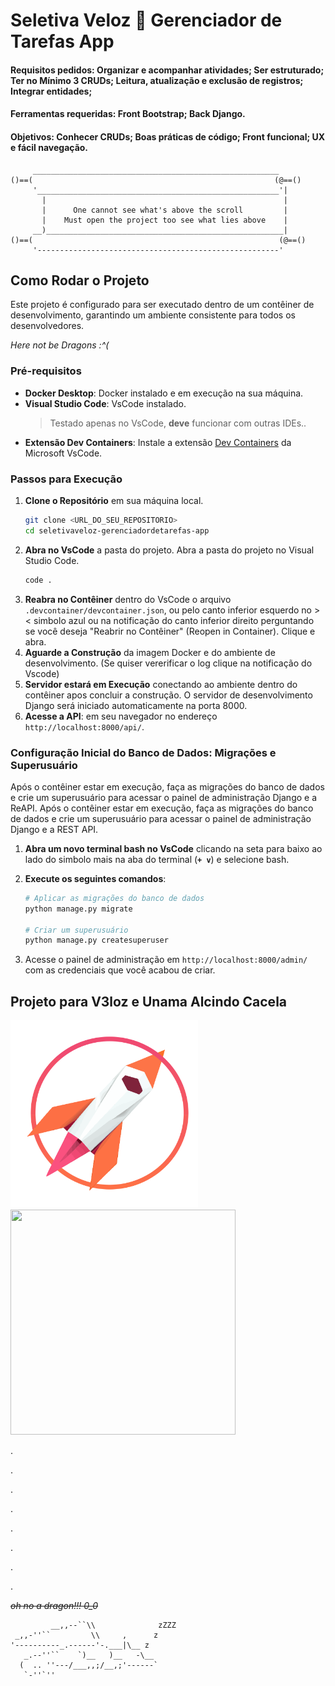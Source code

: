 # Seletiva Veloz 🚀 Gerenciador de Tarefas App

#### Requisitos pedidos: Organizar e acompanhar atividades; Ser estruturado; Ter no Mínimo 3 CRUDs; Leitura, atualização e exclusão de registros; Integrar entidades; 
#### Ferramentas requeridas: Front Bootstrap; Back Django. 
#### Objetivos: Conhecer CRUDs; Boas práticas de código; Front funcional; UX e fácil navegação.
 
[//]: # (
Tabela busines - view is intended just for devs
    Tarefas:
        -tempo até conclusao -> Tarefas
        -status conclusao -> Tarefas
        -status de prioridade -> Tarefas
        -responsaveis atribuidos -> Usuarios
    Projetos:
        -grupo de tarefas --> Tarefas
        -ligado a usuario --> Usuarios
        -
    Usuarios:
        - criar tarefas ---> Tarefas
        - gerenciar tarefas ---> Tarefas
        - criar projetos ---> Projetos
        - gerenciar projetos ---> Projetos
        - ligado a varios projetos ---> Usuarios
        -)
```
     _______________________________________________________
()==(                                                      (@==()
     '______________________________________________________'|
       |                                                     |
       |      One cannot see what's above the scroll         |
       |    Must open the project too see what lies above    |
     __)_____________________________________________________|
()==(                                                       (@==()
     '------------------------------------------------------'
```
## Como Rodar o Projeto

Este projeto é configurado para ser executado dentro de um contêiner de desenvolvimento, garantindo um ambiente consistente para todos os desenvolvedores.

_Here not be Dragons :^(_

### Pré-requisitos

-  **Docker Desktop**: Docker instalado e em execução na sua máquina.
-  **Visual Studio Code**: VsCode instalado.
     >Testado apenas no VsCode, **deve** funcionar com outras IDEs..
-  **Extensão Dev Containers**: Instale a extensão [Dev Containers](https://marketplace.visualstudio.com/items?itemName=ms-vscode-remote.remote-containers) da Microsoft VsCode.

### Passos para Execução

1.  **Clone o Repositório** em sua máquina local.
    ```bash
    git clone <URL_DO_SEU_REPOSITORIO>
    cd seletivaveloz-gerenciadordetarefas-app
    ```
2.  **Abra no VsCode** a pasta do projeto.
    Abra a pasta do projeto no Visual Studio Code.
    ```bash
    code .
    ```
3.  **Reabra no Contêiner** dentro do VsCode o arquivo `.devcontainer/devcontainer.json`, ou pelo canto inferior esquerdo no >< simbolo azul ou na notificação do canto inferior direito perguntando se você deseja "Reabrir no Contêiner" (Reopen in Container). Clique e abra.
4.  **Aguarde a Construção** da imagem Docker e do ambiente de desenvolvimento. (Se quiser vererificar o log clique na notificação do Vscode)
5.  **Servidor estará em Execução** conectando ao ambiente dentro do contêiner apos concluir a construção. O servidor de desenvolvimento Django será iniciado automaticamente na porta 8000.
6.  **Acesse a API**: em seu navegador no endereço `http://localhost:8000/api/`.

### Configuração Inicial do Banco de Dados: Migrações e Superusuário

Após o contêiner estar em execução, faça as migrações do banco de dados e crie um superusuário para acessar o painel de administração Django e a ReAPI.
Após o contêiner estar em execução, faça as migrações do banco de dados e crie um superusuário para acessar o painel de administração Django e a REST API.

1.  **Abra um novo terminal bash no VsCode** clicando na seta para baixo ao lado do simbolo mais na aba do terminal (**`+ v`**) e selecione bash.
2.  **Execute os seguintes comandos**:

    ```bash
    # Aplicar as migrações do banco de dados
    python manage.py migrate

    # Criar um superusuário
    python manage.py createsuperuser
    ```
3.  Acesse o painel de administração em `http://localhost:8000/admin/` com as credenciais que você acabou de criar.

## Projeto para V3loz e Unama Alcindo Cacela
<img src="https://raw.githubusercontent.com/projeto-v3l0z/V3L0Z/24a24c04838a4bef840cb6ace023b3b537c8e2b1/static/home/img/V3L0Z%20-%20Rocket%20(Orange).svg" height="300" width="300"><img src="https://www.ecossistema.v3l0z.com.br/static/images/logo_unama.png" height="360" width="360">

.

.

.

.

.

.

.

.

~~_oh no a dragon!!! 0_0_~~  
```
         __,,--``\\              zZZZ 
 _,,-''``         \\     ,      z
'----------_.------'-.___|\__ z
   _.--''``    `)__   )__   -\__
  (  .. ''---/___,,;/__,;'------`
   `-''`''        
```